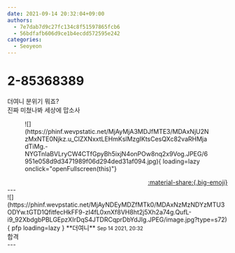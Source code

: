 ```yaml
---
date: 2021-09-14 20:32:04+09:00
authors:
  - 7e7dab7d9c27fc134c8f51597865fcb6
  - 56bdfafb606d9ce1b4ecdd572595e242
categories:
  - Seoyeon
---
```


# 2-85368389

<div class="post-container" markdown="1">
<div class="content-container md-sidebar__scrollwrap" markdown="1">

더여니 분위기 뭐죠?<br>진짜 미쳤나봐 세상에 맙소사 
<figure markdown="1">
![](https://phinf.wevpstatic.net/MjAyMjA3MDJfMTE3/MDAxNjU2NzMxNTE0Njkz.u_ClZXNxxtLEHmKslMzgIKtsCesQXc82vaRHMjadTiMg.-NYGTnlaBVLryCW4CTfGpyBh5ixjN4onPOw8nq2x9Vog.JPEG/6951e058d9d3471989f06d294ded31af094.jpg){ loading=lazy onclick="openFullscreen(this)"}
</figure>


</div>
</div>

<div style="text-align: right;" markdown="1">
<a href="https://weverse.io/fromis9/fanpost/2-85368389" style="text-align: right;">:material-share:{.big-emoji}</a>
</div>
---

<div class="comments-container md-sidebar__scrollwrap" markdown="1">
<div class="comment" markdown="1">
<div class='id-container' markdown="1">
![](https://phinf.wevpstatic.net/MjAyNDEyMDZfMTk0/MDAxNzMzNDYzMTU3ODYw.tGTD1QfitfecHkFF9-zI4fL0xnXf8VH8ht2j5Xh2a74g.QufL-i9_92XbdgbPBLGEpzXIrDqS4JTDRCqprDbYdJIg.JPEG/image.jpg?type=s72){ pfp loading=lazy }
**<span class="artist">더여니</span>** <small>Sep 14 2021, 20:32</small><br>
</div>
<div class='comment-body' markdown="1">
합격
</div>
</div>
</div>
---
